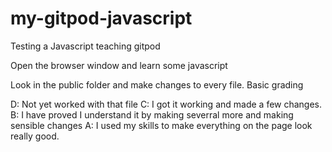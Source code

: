 # my-gitpod-javascript
Testing a Javascript teaching gitpod


Open the browser window and learn some javascript

Look in the public folder and make changes to every file. Basic grading 

D: Not yet worked with that file
C: I got it working and made a few changes.
B: I have proved I understand it by making severral more and making sensible changes 
A: I used my skills to make everything on the page look really good.



